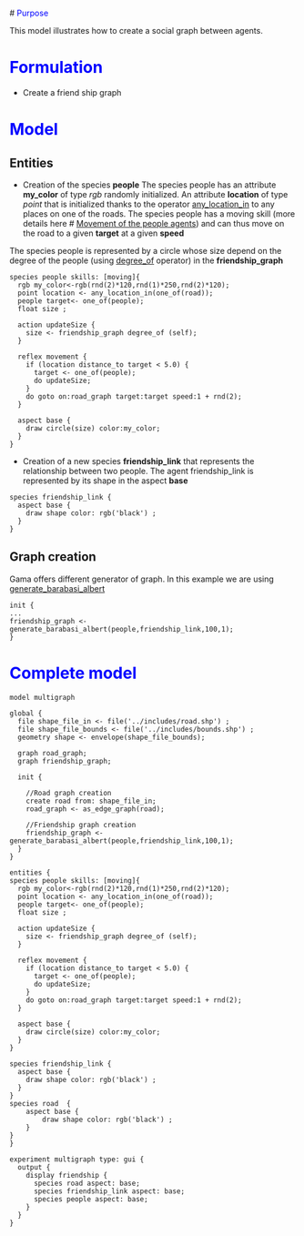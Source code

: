 
<br />
# <font color='blue'>Purpose</font>

This model illustrates how to create a social graph between agents.

# <font color='blue'>Formulation</font>
  * Create a friend ship graph

# <font color='blue'>Model</font>


## Entities
  * Creation of the species **people**
The species people has an attribute **my\_color** of type _rgb_ randomly initialized. An attribute **location** of type _point_ that is initialized thanks to the operator [any\_location\_in](#any_location_in.md) to any places on one of the roads.
The species people has a moving skill (more details here # [Movement of the people agents](RoadTraficModel3v16.md)) and can thus move on the road to a given **target** at a given **speed**

The species people is represented by a circle whose size depend on the degree of the people (using [degree\_of](#degree_of.md) operator) in the **friendship\_graph**


```
species people skills: [moving]{
  rgb my_color<-rgb(rnd(2)*120,rnd(1)*250,rnd(2)*120);
  point location <- any_location_in(one_of(road));
  people target<- one_of(people);
  float size ;
		
  action updateSize {
    size <- friendship_graph degree_of (self);
  }

  reflex movement {
    if (location distance_to target < 5.0) {
      target <- one_of(people);
      do updateSize;
    }
    do goto on:road_graph target:target speed:1 + rnd(2);
  }
  
  aspect base {
    draw circle(size) color:my_color;
  }
}
```


  * Creation of a new species **friendship\_link** that represents the relationship between two people.
The agent friendship\_link is represented by its shape in the aspect **base**

```
species friendship_link {
  aspect base {
    draw shape color: rgb('black') ;			
  }
}
```





## Graph creation
Gama offers different generator of graph. In this example we are using [generate\_barabasi\_albert](#generate_barabasi_albert.md)
```
init {
...
friendship_graph <- generate_barabasi_albert(people,friendship_link,100,1);	
}
```



# <font color='blue'>Complete model</font>

```
model multigraph

global {
  file shape_file_in <- file('../includes/road.shp') ;
  file shape_file_bounds <- file('../includes/bounds.shp') ;
  geometry shape <- envelope(shape_file_bounds);

  graph road_graph; 
  graph friendship_graph;
	
  init {
  
    //Road graph creation
    create road from: shape_file_in;
    road_graph <- as_edge_graph(road);
		
    //Friendship graph creation 
    friendship_graph <- generate_barabasi_albert(people,friendship_link,100,1);		
  }
}

entities {
species people skills: [moving]{
  rgb my_color<-rgb(rnd(2)*120,rnd(1)*250,rnd(2)*120);
  point location <- any_location_in(one_of(road));
  people target<- one_of(people);
  float size ;
		
  action updateSize {
    size <- friendship_graph degree_of (self);
  }

  reflex movement {
    if (location distance_to target < 5.0) {
      target <- one_of(people);
      do updateSize;
    }
    do goto on:road_graph target:target speed:1 + rnd(2);
  }
  
  aspect base {
    draw circle(size) color:my_color;
  }
}

species friendship_link {
  aspect base {
    draw shape color: rgb('black') ;			
  }
}
species road  {
	aspect base {
		draw shape color: rgb('black') ;
	}
}
}

experiment multigraph type: gui {
  output {
    display friendship {
      species road aspect: base;
      species friendship_link aspect: base;
      species people aspect: base;
    }
  }
}
```